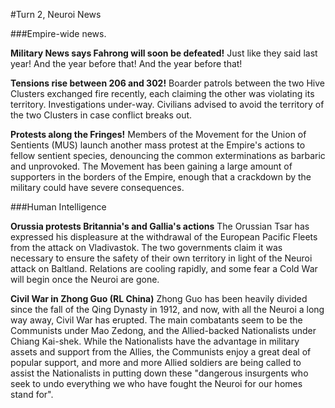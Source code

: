 #Turn 2, Neuroi News

###Empire-wide news.

**Military News says Fahrong will soon be defeated!** Just like they said last year! And the year before that! And the year before that!

**Tensions rise between 206 and 302!** Boarder patrols between the two Hive Clusters exchanged fire recently, each claiming the other was violating its territory. Investigations under-way. Civilians advised to avoid the territory of the two Clusters in case conflict breaks out.

**Protests along the Fringes!** Members of the Movement for the Union of Sentients (MUS) launch another mass protest at the Empire's actions to fellow sentient species, denouncing the common exterminations as barbaric and unprovoked. The Movement has been gaining a large amount of supporters in the borders of the Empire, enough that a crackdown by the military could have severe consequences.

###Human Intelligence

**Orussia protests Britannia's and Gallia's actions** The Orussian Tsar has expressed his displeasure at the withdrawal of the European Pacific Fleets from the attack on Vladivastok. The two governments claim it was necessary to ensure the safety of their own territory in light of the Neuroi attack on Baltland. Relations are cooling rapidly, and some fear a Cold War will begin once the Neuroi are gone.

**Civil War in Zhong Guo (RL China)** Zhong Guo has been heavily divided since the fall of the Qing Dynasty in 1912, and now, with all the Neuroi a long way away, Civil War has erupted. The main combatants seem to be the Communists under Mao Zedong, and the Allied-backed Nationalists under Chiang Kai-shek. While the Nationalists have the advantage in military assets and support from the Allies, the Communists enjoy a great deal of popular support, and more and more Allied soldiers are being called to assist the Nationalists in putting down these "dangerous insurgents who seek to undo everything we who have fought the Neuroi for our homes stand for". 
